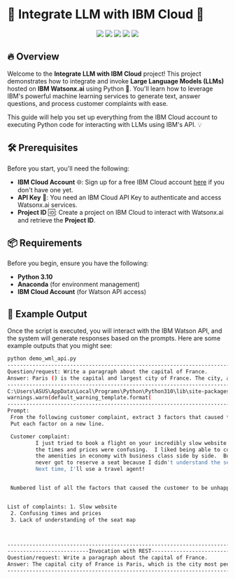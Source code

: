 # 🌟 Integrate LLM with IBM Cloud 🚀
<p align="center">
  <img src="https://img.shields.io/badge/Python-3670A0?style=for-the-badge&logo=python&logoColor=ffdd54">
  <img src="https://img.shields.io/badge/Anaconda-3670A0?style=for-the-badge&logo=anaconda&logoColor=white">
  <img src="https://img.shields.io/badge/IBM%20Cloud-005C8E?style=for-the-badge&logo=ibmcloud&logoColor=white">
  <img src="https://img.shields.io/badge/Streamlit-FF4B5C?style=for-the-badge&logo=streamlit&logoColor=white">
  <img src="https://img.shields.io/badge/License-MIT-yellowgreen?style=for-the-badge&logo=opensource&logoColor=white">
</p>

## 🔥 Overview

Welcome to the **Integrate LLM with IBM Cloud** project! This project demonstrates how to integrate and invoke **Large Language Models (LLMs)** hosted on **IBM Watsonx.ai** using Python 🐍. You'll learn how to leverage IBM's powerful machine learning services to generate text, answer questions, and process customer complaints with ease.


This guide will help you set up everything from the IBM Cloud account to executing Python code for interacting with LLMs using IBM's API. 💡

## 🛠 Prerequisites

Before you start, you'll need the following:

- **IBM Cloud Account** 🌐: Sign up for a free IBM Cloud account [here](https://cloud.ibm.com) if you don't have one yet.
- **API Key** 🔑: You need an IBM Cloud API Key to authenticate and access Watsonx.ai services.
- **Project ID** 🆔: Create a project on IBM Cloud to interact with Watsonx.ai and retrieve the **Project ID**.

## 📦 Requirements

Before you begin, ensure you have the following:

- **Python 3.10**
- **Anaconda** (for environment management)
- **IBM Cloud Account** (for Watson API access)
  

## 📝 Example Output

Once the script is executed, you will interact with the IBM Watson API, and the system will generate responses based on the prompts. Here are some example outputs that you might see:
   ```bash
 python demo_wml_api.py
---------------------------------------------------------------------------
Question/request: Write a paragraph about the capital of France.
Answer: Paris () is the capital and largest city of France. The city, a global city and major transport hub, is located on the river Seine in the north of the country and is the seat of the French parliament, the French president, and the French courts.
---------------------------------------------------------------------------
C:\Users\ASUS\AppData\Local\Programs\Python\Python310\lib\site-packages\ibm_watson_machine_learning\foundation_models\utils\utils.py:273: LifecycleWarning: Model 'meta-llama/llama-2-13b-chat' is in deprecated state from 2024-08-26 until None. IDs of alternative models: None. Further details: https://dataplatform.cloud.ibm.com/docs/content/wsj/analyze-data/fm-model-lifecycle.html?context=wx&audience=wdp
  warnings.warn(default_warning_template.format(
---------------------------------------------------------------------------
Prompt: 
    From the following customer complaint, extract 3 factors that caused the customer to be unhappy. 
    Put each factor on a new line. 

    Customer complaint:
            I just tried to book a flight on your incredibly slow website.  All
            the times and prices were confusing.  I liked being able to compare
            the amenities in economy with business class side by side.  But I
            never got to reserve a seat because I didn't understand the seat map.
            Next time, I'll use a travel agent!


    Numbered list of all the factors that caused the customer to be unhappy:


List of complaints: 1. Slow website
    2. Confusing times and prices
    3. Lack of understanding of the seat map



---------------------------------------------------------------------------
--------------------------Invocation with REST-------------------------------------------
Question/request: Write a paragraph about the capital of France.
Answer: The capital city of France is Paris, which is the city most people think of when they think of Paris, but there are two other capital cities in France: Lyon (the third most populous city in France), and Marseille (the fourth most populous city in France).
---------------------------------------------------------------------------
